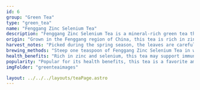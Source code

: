 ```yaml
---
id: 6
group: "Green Tea"
type: "green_tea"
name: "Fenggang Zinc Selenium Tea"
description: "Fenggang Zinc Selenium Tea is a mineral-rich green tea that provides a unique, earthy flavor and offers health-boosting properties."
origin: "Grown in the Fenggang region of China, this tea is rich in zinc and selenium, which contribute to its distinctive flavor."
harvest_notes: "Picked during the spring season, the leaves are carefully processed to retain their beneficial minerals and antioxidants."
brewing_methods: "Steep one teaspoon of Fenggang Zinc Selenium Tea in water heated to 85°C (185°F) for 2-3 minutes to bring out its full mineral richness."
health_benefits: "Rich in zinc and selenium, this tea may support immune health and reduce inflammation."
popularity: "Popular for its health benefits, this tea is a favorite among those seeking a mineral-rich brew."
imgFolder: "greenteaimages"

layout: ../../../layouts/teaPage.astro
---
```


